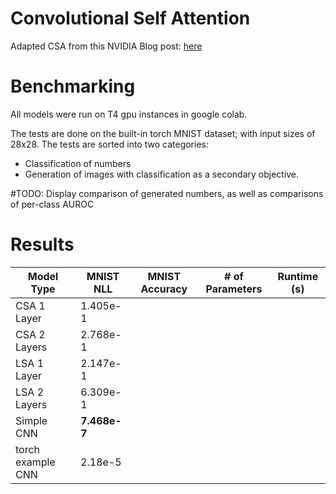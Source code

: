 # Convolutional Self Attention
Adapted CSA from this NVIDIA Blog post: [here](https://developer.nvidia.com/blog/emulating-the-attention-mechanism-in-transformer-models-with-a-fully-convolutional-network/)

# Benchmarking
All models were run on T4 gpu instances in google colab.

The tests are done on the built-in torch MNIST dataset; with input sizes of 28x28. The tests are sorted into two categories:

- Classification of numbers
- Generation of images with classification as a secondary objective.

#TODO: Display comparison of generated numbers, as well as comparisons of per-class AUROC

# Results

| Model Type      | MNIST NLL    | MNIST Accuracy | # of Parameters | Runtime (s) |
| --------------- | ------------ | -------------- | --------------- | ----------- |
|CSA 1 Layer      | 1.405e-1     |                |                 |             |
|CSA 2 Layers     | 2.768e-1     |                |                 |             |
|LSA 1 Layer      | 2.147e-1     |                |                 |             |
|LSA 2 Layers     | 6.309e-1     |                |                 |             |
| Simple CNN      | **7.468e-7** |                |                 |             |
|torch example CNN| 2.18e-5      |                |                 |             |
